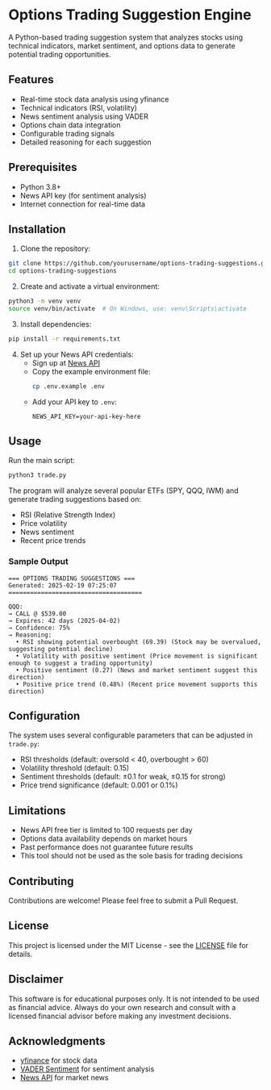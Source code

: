 # Options Trading Suggestion Engine

A Python-based trading suggestion system that analyzes stocks using technical indicators, market sentiment, and options data to generate potential trading opportunities.

## Features

- Real-time stock data analysis using yfinance
- Technical indicators (RSI, volatility)
- News sentiment analysis using VADER
- Options chain data integration
- Configurable trading signals
- Detailed reasoning for each suggestion

## Prerequisites

- Python 3.8+
- News API key (for sentiment analysis)
- Internet connection for real-time data

## Installation

1. Clone the repository:
```bash
git clone https://github.com/yourusername/options-trading-suggestions.git
cd options-trading-suggestions
```

2. Create and activate a virtual environment:
```bash
python3 -m venv venv
source venv/bin/activate  # On Windows, use: venv\Scripts\activate
```

3. Install dependencies:
```bash
pip install -r requirements.txt
```

4. Set up your News API credentials:
   - Sign up at [News API](https://newsapi.org/)
   - Copy the example environment file:
     ```bash
     cp .env.example .env
     ```
   - Add your API key to `.env`:
     ```
     NEWS_API_KEY=your-api-key-here
     ```

## Usage

Run the main script:
```bash
python3 trade.py
```

The program will analyze several popular ETFs (SPY, QQQ, IWM) and generate trading suggestions based on:
- RSI (Relative Strength Index)
- Price volatility
- News sentiment
- Recent price trends

### Sample Output
```
=== OPTIONS TRADING SUGGESTIONS ===
Generated: 2025-02-19 07:25:07
=====================================

QQQ:
→ CALL @ $539.00
→ Expires: 42 days (2025-04-02)
→ Confidence: 75%
→ Reasoning:
  • RSI showing potential overbought (69.39) (Stock may be overvalued, suggesting potential decline)
  • Volatility with positive sentiment (Price movement is significant enough to suggest a trading opportunity)
  • Positive sentiment (0.27) (News and market sentiment suggest this direction)
  • Positive price trend (0.48%) (Recent price movement supports this direction)
```

## Configuration

The system uses several configurable parameters that can be adjusted in `trade.py`:
- RSI thresholds (default: oversold < 40, overbought > 60)
- Volatility threshold (default: 0.15)
- Sentiment thresholds (default: ±0.1 for weak, ±0.15 for strong)
- Price trend significance (default: 0.001 or 0.1%)

## Limitations

- News API free tier is limited to 100 requests per day
- Options data availability depends on market hours
- Past performance does not guarantee future results
- This tool should not be used as the sole basis for trading decisions

## Contributing

Contributions are welcome! Please feel free to submit a Pull Request.

## License

This project is licensed under the MIT License - see the [LICENSE](LICENSE) file for details.

## Disclaimer

This software is for educational purposes only. It is not intended to be used as financial advice. Always do your own research and consult with a licensed financial advisor before making any investment decisions.

## Acknowledgments

- [yfinance](https://github.com/ranaroussi/yfinance) for stock data
- [VADER Sentiment](https://github.com/cjhutto/vaderSentiment) for sentiment analysis
- [News API](https://newsapi.org/) for market news
